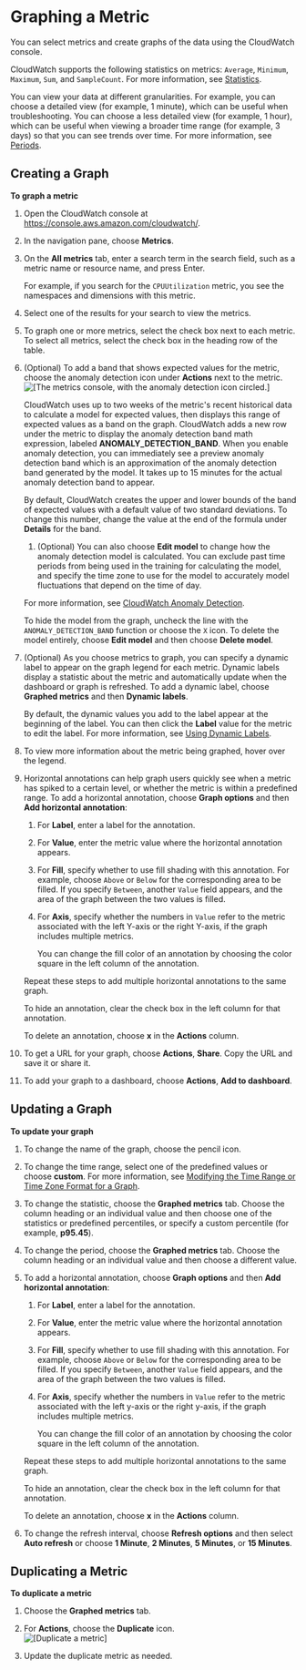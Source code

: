# Graphing a Metric<a name="graph_a_metric"></a>

You can select metrics and create graphs of the data using the CloudWatch console\.

CloudWatch supports the following statistics on metrics: `Average`, `Minimum`, `Maximum`, `Sum`, and `SampleCount`\. For more information, see [Statistics](cloudwatch_concepts.md#Statistic)\.

You can view your data at different granularities\. For example, you can choose a detailed view \(for example, 1 minute\), which can be useful when troubleshooting\. You can choose a less detailed view \(for example, 1 hour\), which can be useful when viewing a broader time range \(for example, 3 days\) so that you can see trends over time\. For more information, see [Periods](cloudwatch_concepts.md#CloudWatchPeriods)\.

## Creating a Graph<a name="create-metric-graph"></a>

**To graph a metric**

1. Open the CloudWatch console at [https://console\.aws\.amazon\.com/cloudwatch/](https://console.aws.amazon.com/cloudwatch/)\.

1. In the navigation pane, choose **Metrics**\.

1. On the **All metrics** tab, enter a search term in the search field, such as a metric name or resource name, and press Enter\.

   For example, if you search for the `CPUUtilization` metric, you see the namespaces and dimensions with this metric\.

1. Select one of the results for your search to view the metrics\.

1. To graph one or more metrics, select the check box next to each metric\. To select all metrics, select the check box in the heading row of the table\.

1. \(Optional\) To add a band that shows expected values for the metric, choose the anomaly detection icon under **Actions** next to the metric\.   
![\[The metrics console, with the anomaly detection icon circled.\]](http://docs.aws.amazon.com/AmazonCloudWatch/latest/monitoring/images/Anomaly_Detection_Icon.PNG)

   CloudWatch uses up to two weeks of the metric's recent historical data to calculate a model for expected values, then displays this range of expected values as a band on the graph\. CloudWatch adds a new row under the metric to display the anomaly detection band math expression, labeled **ANOMALY\_DETECTION\_BAND**\. When you enable anomaly detection, you can immediately see a preview anomaly detection band which is an approximation of the anomaly detection band generated by the model\. It takes up to 15 minutes for the actual anomaly detection band to appear\.

   By default, CloudWatch creates the upper and lower bounds of the band of expected values with a default value of two standard deviations\. To change this number, change the value at the end of the formula under **Details** for the band\.

   1. \(Optional\) You can also choose **Edit model** to change how the anomaly detection model is calculated\. You can exclude past time periods from being used in the training for calculating the model, and specify the time zone to use for the model to accurately model fluctuations that depend on the time of day\.

   For more information, see [CloudWatch Anomaly Detection](CloudWatch_Anomaly_Detection.md)\.

   To hide the model from the graph, uncheck the line with the ` ANOMALY_DETECTION_BAND` function or choose the `X` icon\. To delete the model entirely, choose **Edit model** and then choose **Delete model**\.

1. \(Optional\) As you choose metrics to graph, you can specify a dynamic label to appear on the graph legend for each metric\. Dynamic labels display a statistic about the metric and automatically update when the dashboard or graph is refreshed\. To add a dynamic label, choose **Graphed metrics** and then **Dynamic labels**\.

   By default, the dynamic values you add to the label appear at the beginning of the label\. You can then click the **Label** value for the metric to edit the label\. For more information, see [Using Dynamic Labels](graph-dynamic-labels.md)\.

1. To view more information about the metric being graphed, hover over the legend\.

1. Horizontal annotations can help graph users quickly see when a metric has spiked to a certain level, or whether the metric is within a predefined range\. To add a horizontal annotation, choose **Graph options** and then **Add horizontal annotation**:

   1. For **Label**, enter a label for the annotation\.

   1. For **Value**, enter the metric value where the horizontal annotation appears\.

   1. For **Fill**, specify whether to use fill shading with this annotation\. For example, choose `Above` or `Below` for the corresponding area to be filled\. If you specify `Between`, another `Value` field appears, and the area of the graph between the two values is filled\.

   1. For **Axis**, specify whether the numbers in `Value` refer to the metric associated with the left Y\-axis or the right Y\-axis, if the graph includes multiple metrics\.

      You can change the fill color of an annotation by choosing the color square in the left column of the annotation\. 

   Repeat these steps to add multiple horizontal annotations to the same graph\.

   To hide an annotation, clear the check box in the left column for that annotation\.

   To delete an annotation, choose **x** in the **Actions** column\.

1. To get a URL for your graph, choose **Actions**, **Share**\. Copy the URL and save it or share it\.

1. To add your graph to a dashboard, choose **Actions**, **Add to dashboard**\.

## Updating a Graph<a name="update-metric-graph"></a>

**To update your graph**

1. To change the name of the graph, choose the pencil icon\.

1. To change the time range, select one of the predefined values or choose **custom**\. For more information, see [Modifying the Time Range or Time Zone Format for a Graph](modify_graph_date_time.md)\.

1. To change the statistic, choose the **Graphed metrics** tab\. Choose the column heading or an individual value and then choose one of the statistics or predefined percentiles, or specify a custom percentile \(for example, **p95\.45**\)\.

1. To change the period, choose the **Graphed metrics** tab\. Choose the column heading or an individual value and then choose a different value\.

1. To add a horizontal annotation, choose **Graph options** and then **Add horizontal annotation**:

   1. For **Label**, enter a label for the annotation\.

   1. For **Value**, enter the metric value where the horizontal annotation appears\.

   1. For **Fill**, specify whether to use fill shading with this annotation\. For example, choose `Above` or `Below` for the corresponding area to be filled\. If you specify `Between`, another `Value` field appears, and the area of the graph between the two values is filled\.

   1. For **Axis**, specify whether the numbers in `Value` refer to the metric associated with the left y\-axis or the right y\-axis, if the graph includes multiple metrics\.

      You can change the fill color of an annotation by choosing the color square in the left column of the annotation\. 

   Repeat these steps to add multiple horizontal annotations to the same graph\.

   To hide an annotation, clear the check box in the left column for that annotation\.

   To delete an annotation, choose **x** in the **Actions** column\.

1. To change the refresh interval, choose **Refresh options** and then select **Auto refresh** or choose **1 Minute**, **2 Minutes**, **5 Minutes**, or **15 Minutes**\.

## Duplicating a Metric<a name="duplicate-metric-graph"></a>

**To duplicate a metric**

1. Choose the **Graphed metrics** tab\.

1. For **Actions**, choose the **Duplicate** icon\.  
![\[Duplicate a metric\]](http://docs.aws.amazon.com/AmazonCloudWatch/latest/monitoring/images/metric_graph_duplicate.png)

1. Update the duplicate metric as needed\.